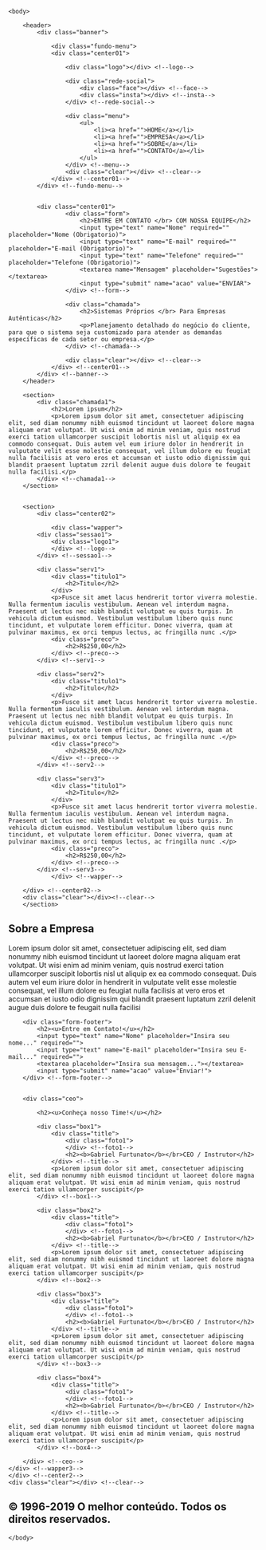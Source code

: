 <!DOCTYPE html>
<html>


<head>
	<title>Videos HTML5</title>
	<meta charset="utf-8">
	<link href="css/stylle.css" type="text/css" rel="stylesheet"/>
	<link href="https://fonts.googleapis.com/css?family=Open+Sans:300,300i,400" rel="stylesheet">
</head>


	<body>

		<header>
			<div class="banner">

				<div class="fundo-menu">
				<div class="center01">

					<div class="logo"></div> <!--logo-->

					<div class="rede-social">
						<div class="face"></div> <!--face-->
						<div class="insta"></div> <!--insta-->
					</div> <!--rede-social-->

					<div class="menu">
						<ul>
							<li><a href="">HOME</a></li>
							<li><a href="">EMPRESA</a></li>
							<li><a href="">SOBRE</a></li>
							<li><a href="">CONTATO</a></li>
						</ul>
					</div> <!--menu-->
					<div class="clear"></div> <!--clear-->
				</div> <!--center01-->
			</div> <!--fundo-menu-->


			<div class="center01">
					<div class="form">
						<h2>ENTRE EM CONTATO </br> COM NOSSA EQUIPE</h2>
						<input type="text" name="Nome" required="" placeholder="Nome (Obrigatorio)">
						<input type="text" name="E-mail" required="" placeholder="E-mail (Obrigatorio)">
						<input type="text" name="Telefone" required="" placeholder="Telefone (Obrigatorio)">
						<textarea name="Mensagem" placeholder="Sugestões"></textarea>
						<input type="submit" name="acao" value="ENVIAR">
					</div> <!--form-->

					<div class="chamada">
						<h2>Sistemas Próprios </br> Para Empresas Autênticas</h2>
						<p>Planejamento detalhado do negócio do cliente, para que o sistema seja customizado para atender as demandas específicas de cada setor ou empresa.</p>
					</div> <!--chamada-->

					<div class="clear"></div> <!--clear-->
				</div> <!--center01-->
			</div> <!--banner-->
		</header>

		<section>
			<div class="chamada1">
				<h2>Lorem ipsum</h2>
				<p>Lorem ipsum dolor sit amet, consectetuer adipiscing elit, sed diam nonummy nibh euismod tincidunt ut laoreet dolore magna aliquam erat volutpat. Ut wisi enim ad minim veniam, quis nostrud exerci tation ullamcorper suscipit lobortis nisl ut aliquip ex ea commodo consequat. Duis autem vel eum iriure dolor in hendrerit in vulputate velit esse molestie consequat, vel illum dolore eu feugiat nulla facilisis at vero eros et accumsan et iusto odio dignissim qui blandit praesent luptatum zzril delenit augue duis dolore te feugait nulla facilisi.</p>
			</div> <!--chamada1-->
		</section>


		<section>
			<div class="center02">

				<div class="wapper">
			<div class="sessao1">
				<div class="logo1">
				</div> <!--logo-->
			</div> <!--sessao1-->

			<div class="serv1">
				<div class="titulo1">
					<h2>Titulo</h2>
				</div>
				<p>Fusce sit amet lacus hendrerit tortor viverra molestie. Nulla fermentum iaculis vestibulum. Aenean vel interdum magna. Praesent ut lectus nec nibh blandit volutpat eu quis turpis. In vehicula dictum euismod. Vestibulum vestibulum libero quis nunc tincidunt, et vulputate lorem efficitur. Donec viverra, quam at pulvinar maximus, ex orci tempus lectus, ac fringilla nunc .</p>
				<div class="preco">
					<h2>R$250,00</h2>
				</div> <!--preco-->
			</div> <!--serv1-->

			<div class="serv2">
				<div class="titulo1">
					<h2>Titulo</h2>
				</div>
				<p>Fusce sit amet lacus hendrerit tortor viverra molestie. Nulla fermentum iaculis vestibulum. Aenean vel interdum magna. Praesent ut lectus nec nibh blandit volutpat eu quis turpis. In vehicula dictum euismod. Vestibulum vestibulum libero quis nunc tincidunt, et vulputate lorem efficitur. Donec viverra, quam at pulvinar maximus, ex orci tempus lectus, ac fringilla nunc .</p>
				<div class="preco">
					<h2>R$250,00</h2>
				</div> <!--preco-->
			</div> <!--serv2-->

			<div class="serv3">
				<div class="titulo1">
					<h2>Titulo</h2>
				</div>
				<p>Fusce sit amet lacus hendrerit tortor viverra molestie. Nulla fermentum iaculis vestibulum. Aenean vel interdum magna. Praesent ut lectus nec nibh blandit volutpat eu quis turpis. In vehicula dictum euismod. Vestibulum vestibulum libero quis nunc tincidunt, et vulputate lorem efficitur. Donec viverra, quam at pulvinar maximus, ex orci tempus lectus, ac fringilla nunc .</p>
				<div class="preco">
					<h2>R$250,00</h2>
				</div> <!--preco-->
			</div> <!--serv3-->
				</div> <!--wapper-->

		</div> <!--center02-->
		<div class="clear"></div><!--clear-->
		</section>



<section>
	<div class="chamada2">
		<div class="center3">
			<h2>Sobre a Empresa</h2>
			<p>Lorem ipsum dolor sit amet, consectetuer adipiscing elit, sed diam nonummy nibh euismod tincidunt ut laoreet dolore magna aliquam erat volutpat. Ut wisi enim ad minim veniam, quis nostrud exerci tation ullamcorper suscipit lobortis nisl ut aliquip ex ea commodo consequat. Duis autem vel eum iriure dolor in hendrerit in vulputate velit esse molestie consequat, vel illum dolore eu feugiat nulla facilisis at vero eros et accumsan et iusto odio dignissim qui blandit praesent luptatum zzril delenit augue duis dolore te feugait nulla facilisi</p>
	</div> <!--center3-->
	</div> <!--chamada2-->
</section>

<section>
	<div class="center002">
	<div class="wapper3">


		<div class="form-footer">
			<h2><u>Entre em Contato!</u></h2>
			<input type="text" name="Nome" placeholder="Insira seu nome..." required="">
			<input type="text" name="E-mail" placeholder="Insira seu E-mail..." required="">
			<textarea placeholder="Insira sua mensagem..."></textarea>
			<input type="submit" name="acao" value="Enviar!">
		</div> <!--form-footer-->


		<div class="ceo">

			<h2><u>Conheça nosso Time!</u></h2>

			<div class="box1">
				<div class="title">
					<div class="foto1">
					</div> <!--foto1-->
					<h2><b>Gabriel Furtunato</b></br>CEO / Instrutor</h2>
				</div> <!--title-->	
				<p>Lorem ipsum dolor sit amet, consectetuer adipiscing elit, sed diam nonummy nibh euismod tincidunt ut laoreet dolore magna aliquam erat volutpat. Ut wisi enim ad minim veniam, quis nostrud exerci tation ullamcorper suscipit</p>
			</div> <!--box1-->

			<div class="box2">
				<div class="title">
					<div class="foto1">
					</div> <!--foto1-->
					<h2><b>Gabriel Furtunato</b></br>CEO / Instrutor</h2>
				</div> <!--title-->	
				<p>Lorem ipsum dolor sit amet, consectetuer adipiscing elit, sed diam nonummy nibh euismod tincidunt ut laoreet dolore magna aliquam erat volutpat. Ut wisi enim ad minim veniam, quis nostrud exerci tation ullamcorper suscipit</p>
			</div> <!--box2-->

			<div class="box3">
				<div class="title">
					<div class="foto1">
					</div> <!--foto1-->
					<h2><b>Gabriel Furtunato</b></br>CEO / Instrutor</h2>
				</div> <!--title-->	
				<p>Lorem ipsum dolor sit amet, consectetuer adipiscing elit, sed diam nonummy nibh euismod tincidunt ut laoreet dolore magna aliquam erat volutpat. Ut wisi enim ad minim veniam, quis nostrud exerci tation ullamcorper suscipit</p>
			</div> <!--box3-->

			<div class="box4">
				<div class="title">
					<div class="foto1">
					</div> <!--foto1-->
					<h2><b>Gabriel Furtunato</b></br>CEO / Instrutor</h2>
				</div> <!--title-->	
				<p>Lorem ipsum dolor sit amet, consectetuer adipiscing elit, sed diam nonummy nibh euismod tincidunt ut laoreet dolore magna aliquam erat volutpat. Ut wisi enim ad minim veniam, quis nostrud exerci tation ullamcorper suscipit</p>
			</div> <!--box4-->
			
		</div> <!--ceo-->
	</div> <!--wapper3-->
    </div> <!--center2-->
    <div class="clear"></div> <!--clear-->
</section>



<footer>
		<h2>© 1996-2019 O melhor conteúdo. Todos os direitos reservados. </h2>
</footer>


	</body>

</html>
